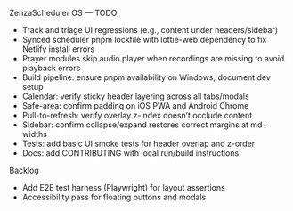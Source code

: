 ZenzaScheduler OS — TODO

- Track and triage UI regressions (e.g., content under headers/sidebar)
- Synced scheduler pnpm lockfile with lottie-web dependency to fix Netlify install errors
- Prayer modules skip audio player when recordings are missing to avoid playback errors
- Build pipeline: ensure pnpm availability on Windows; document dev setup
- Calendar: verify sticky header layering across all tabs/modals
- Safe-area: confirm padding on iOS PWA and Android Chrome
- Pull-to-refresh: verify overlay z-index doesn’t occlude content
- Sidebar: confirm collapse/expand restores correct margins at md+ widths
- Tests: add basic UI smoke tests for header overlap and z-order
- Docs: add CONTRIBUTING with local run/build instructions

Backlog
- Add E2E test harness (Playwright) for layout assertions
- Accessibility pass for floating buttons and modals

